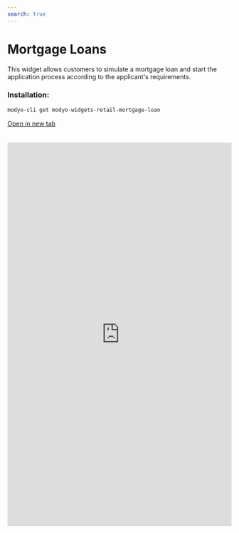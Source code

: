 ```yaml
---
search: true
---
```


# Mortgage Loans

This widget allows customers to simulate a mortgage loan and start the application process according to the applicant's requirements.

### Installation:

```bash
modyo-cli get modyo-widgets-retail-mortgage-loan
```

[Open in new tab](https://widgets.modyo.com/retail/mortgage-loan)

<iframe id="widgetFrame" src="https://widgets.modyo.com/retail/mortgage-loan" width="100%" frameBorder="0" style="min-height:860px;overflow:auto;margin-top:20px;"/>

| Feature         | Description                                                                                                                                                                                                               |
|-----------------------|---------------------------------------------------------------------------------------------------------------------------------------------------------------------------------------------------------------------------|
| Loan Amount     | Allows you to enter the amount in UF of the credit that the customer wants to simulate.                                                                                                                                                |
| Foot                   | Allows you to enter the amount in UF of the foot that will be included in the application.                                                                                                                                                     |
| Type of housing      | It allows you to choose the type of property you want to purchase with the credit.                                                                                                                                                    |
| Deadline in Years         | It allows you to choose the number of years during which the credit payment will be made.                                                                                                                                   |
| Months of grace       | Select the number of grace months that the client wants to add in their simulation.                                                                                                                         |
| Insurance               | It gives you the possibility to choose which insurance will be included in the credit simulation.                                                                                                                                   |
| Simulation Summary | Presents general information about the credit simulation performed. It includes total cost of credit in pesos and UF, number of years, dividend value, respective interest rates and percentage of financing. |
| Simulation Detail | Displays detailed credit simulation information. It includes liquid amount, term, foot, dividend value, property type, taxes, insurance and expenses, among others.                                         |
| Application             | It allows you to confirm the simulation and manage the mortgage loan application with the institution.                                                                                                                      |

<script>

  export default {
    mounted() {

      function setIframeHeightCO(id, ht) {
          var ifrm = document.getElementById(id);
          if(ifrm) {
            ifrm.style.height = ht + 4 + "px";
          }
      }
      // iframed document sends its height using postMessage
      function handleDocHeightMsg(e) {
          // check origin
          if ( e.origin === 'https://widgets.modyo.com' ) {
              // parse data
              var data = JSON.parse( e.data );

              console.log('data:', data)
              // check data object
              if ( data['docHeight'] ) {
                  setIframeHeightCO( 'widgetFrame', data['docHeight'] );
              } else {
                  setIframeHeightCO( 'widgetFrame', 700 );
              }
          }
      }

      // assign message handler
      if ( window.addEventListener ) {
          window.addEventListener('message', handleDocHeightMsg, false);
      }
    }
  }

</script>
